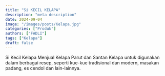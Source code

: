 ```yaml
---
title: "Si KECIL KELAPA"
description: "meta description"
date: 2024-09-04
image: "/images/posts/Kelapa.jpg"
categories: ["Produk"]
authors: ["FADLI"]
tags: ["Kelapa"]
draft: false
---
```


Si Kecil Kelapa Menjual Kelapa Parut dan Santan Kelapa untuk digunakan dalam berbagai resep, seperti kue-kue tradisional dan modern, masakan padang, es cendol dan lain-lainnya.
